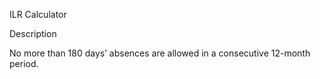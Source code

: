 ILR Calculator

Description

No more than 180 days’ absences are allowed in a consecutive 12-month period. 